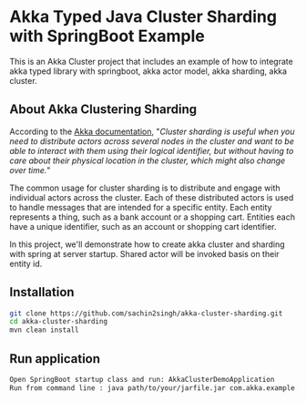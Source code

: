 # Akka Typed Java Cluster Sharding with SpringBoot Example

This is an Akka Cluster project that includes an example of how to integrate akka typed library with springboot, 
akka actor model, akka sharding, akka cluster.

## About Akka Clustering Sharding

According to the [Akka documentation](https://doc.akka.io/docs/akka/current/cluster-sharding.html#introduction),
"*Cluster sharding is useful when you need to distribute actors across several nodes in the cluster and want to be able to interact with them using their logical identifier, but without having to care about their physical location in the cluster, which might also change over time.*"

The common usage for cluster sharding is to distribute and engage with individual actors across the cluster. Each of these distributed actors is used to handle messages that are intended for a specific entity. Each entity represents a thing, such as a bank account or a shopping cart. Entities each have a unique identifier, such as an account or shopping cart identifier.

In this project, we'll demonstrate how to create akka cluster and sharding with spring at server startup. Shared actor will be invoked basis on their entity id.

## Installation

~~~bash
git clone https://github.com/sachin2singh/akka-cluster-sharding.git
cd akka-cluster-sharding
mvn clean install
~~~
## Run application
~~~bash
Open SpringBoot startup class and run: AkkaClusterDemoApplication
Run from command line : java path/to/your/jarfile.jar com.akka.example.AkkaClusterDemoApplication
~~~
